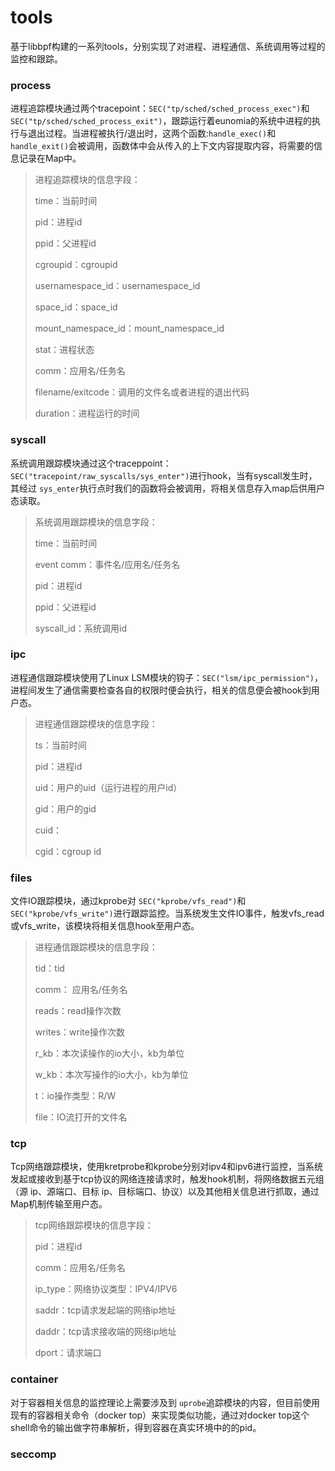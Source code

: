 # tools

基于libbpf构建的一系列tools，分别实现了对进程、进程通信、系统调用等过程的监控和跟踪。

### process

进程追踪模块通过两个tracepoint：``SEC("tp/sched/sched_process_exec")``和 ``SEC("tp/sched/sched_process_exit")``，跟踪运行着eunomia的系统中进程的执行与退出过程。当进程被执行/退出时，这两个函数:``handle_exec()``和 ``handle_exit()``会被调用，函数体中会从传入的上下文内容提取内容，将需要的信息记录在Map中。

> 进程追踪模块的信息字段：
>
> time：当前时间
>
> pid：进程id
>
> ppid：父进程id
>
> cgroupid：cgroupid
>
> usernamespace_id：usernamespace_id
>
> space_id：space_id
>
> mount_namespace_id：mount_namespace_id
>
> stat：进程状态
>
> comm：应用名/任务名
>
> filename/exitcode：调用的文件名或者进程的退出代码
>
> duration：进程运行的时间

### syscall

系统调用跟踪模块通过这个traceppoint：``SEC("tracepoint/raw_syscalls/sys_enter")``进行hook，当有syscall发生时，其经过 `sys_enter`执行点时我们的函数将会被调用，将相关信息存入map后供用户态读取。

> 系统调用跟踪模块的信息字段：
>
> time：当前时间
>
> event comm：事件名/应用名/任务名
>
> pid：进程id
>
> ppid：父进程id
>
> syscall_id：系统调用id
>

### ipc

进程通信跟踪模块使用了Linux LSM模块的钩子：``SEC("lsm/ipc_permission")``，进程间发生了通信需要检查各自的权限时便会执行，相关的信息便会被hook到用户态。

> 进程通信跟踪模块的信息字段：
>
> ts：当前时间
>
> pid：进程id
>
> uid：用户的uid（运行进程的用户id）
>
> gid：用户的gid
>
> cuid：
>
> cgid：cgroup id

### files

文件IO跟踪模块，通过kprobe对 ``SEC("kprobe/vfs_read")``和 ``SEC("kprobe/vfs_write")``进行跟踪监控。当系统发生文件IO事件，触发vfs_read或vfs_write，该模块将相关信息hook至用户态。

> 进程通信跟踪模块的信息字段：
>
> tid：tid
>
> comm： 应用名/任务名
>
> reads：read操作次数
>
> writes：write操作次数
>
> r_kb：本次读操作的io大小，kb为单位
>
> w_kb：本次写操作的io大小，kb为单位
>
> t：io操作类型：R/W
>
> file：IO流打开的文件名

### tcp

Tcp网络跟踪模块，使用kretprobe和kprobe分别对ipv4和ipv6进行监控，当系统发起或接收到基于tcp协议的网络连接请求时，触发hook机制，将网络数据五元组（源 ip、源端口、目标 ip、目标端口、协议）以及其他相关信息进行抓取，通过Map机制传输至用户态。

> tcp网络跟踪模块的信息字段：
>
> pid：进程id
>
> comm：应用名/任务名
>
> ip_type：网络协议类型：IPV4/IPV6
>
> saddr：tcp请求发起端的网络ip地址
>
> daddr：tcp请求接收端的网络ip地址
>
> dport：请求端口

### container

对于容器相关信息的监控理论上需要涉及到 `uprobe`追踪模块的内容，但目前使用现有的容器相关命令（docker top）来实现类似功能，通过对docker top这个shell命令的输出做字符串解析，得到容器在真实环境中的的pid。

### seccomp
